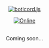 <div align="center ">

<a href="https://boticord.top"><img src="https://media.discordapp.net/attachments/985686409039970345/986336905429913650/logo.png"  alt="boticord.js"/></a>

<p>
    <a href="https://discord.gg/hkHjW8a"><img src="https://img.shields.io/discord/722424773233213460?color=7289da&label=Discord&logo=discord&logoColor=white" alt="Online"></a>
</p>

<br>Coming soon...</br>
</div>
